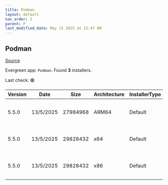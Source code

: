```yaml
---
title: Podman
layout: default
nav_order: 2
parent: P
last_modified_date: May 15 2025 at 12:47 AM
---
```


## Podman

[Source](https://github.com/containers/podman)

Evergreen app: `Podman`. Found **3** installers.

Last check: 🟢

| Version | Date      | Size     | Architecture | InstallerType | Type | URI                                                                                                                                                                                                  |
| ------- | --------- | -------- | ------------ | ------------- | ---- | ---------------------------------------------------------------------------------------------------------------------------------------------------------------------------------------------------- |
| 5.5.0   | 13/5/2025 | 27984968 | ARM64        | Default       | exe  | [https://github.com/containers/podman/releases/download/v5.5.0/podman-installer-windows-arm64.exe](https://github.com/containers/podman/releases/download/v5.5.0/podman-installer-windows-arm64.exe) |
| 5.5.0   | 13/5/2025 | 29828432 | x64          | Default       | exe  | [https://github.com/containers/podman/releases/download/v5.5.0/podman-installer-windows-amd64.exe](https://github.com/containers/podman/releases/download/v5.5.0/podman-installer-windows-amd64.exe) |
| 5.5.0   | 13/5/2025 | 29828432 | x86          | Default       | exe  | [https://github.com/containers/podman/releases/download/v5.5.0/podman-5.5.0-setup.exe](https://github.com/containers/podman/releases/download/v5.5.0/podman-5.5.0-setup.exe)                         |
